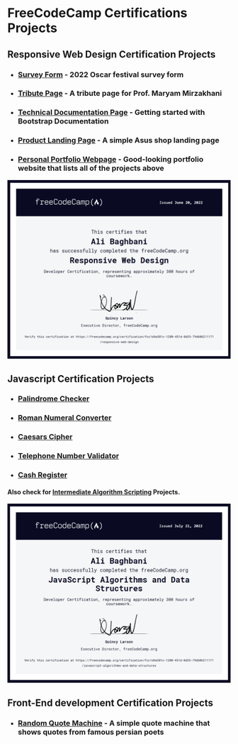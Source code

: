 # FreeCodeCamp Certifications Projects

## Responsive Web Design Certification Projects

- ### [Survey Form](https://alibaghbanice.github.io/FreeCodeCamp-Certifications-Projects/1-HTML-CSS/1-Survey-Form/index.html) - 2022 Oscar festival survey form

- ### [Tribute Page](https://alibaghbanice.github.io/FreeCodeCamp-Certifications-Projects/1-HTML-CSS/2-Tribute-Page/index.html) - A tribute page for Prof. Maryam Mirzakhani

- ### [Technical Documentation Page](https://alibaghbanice.github.io/FreeCodeCamp-Certifications-Projects/1-HTML-CSS/3-Technical-Documentation-Page/index.html) - Getting started with Bootstrap Documentation

- ### [Product Landing Page](https://alibaghbanice.github.io/FreeCodeCamp-Certifications-Projects/1-HTML-CSS/4-Product-Landing-Page/index.html) - A simple Asus shop landing page

- ### [Personal Portfolio Webpage](https://alibaghbanice.github.io/FreeCodeCamp-Certifications-Projects/1-HTML-CSS/5-Personal-Portfolio-Webpage/index.html) - Good-looking portfolio website that lists all of the projects above

[![Responsive Web Design Certification](https://github.com/AliBaghbaniCE/FreeCodeCamp-Certifications-Projects/blob/master/Certifications/1-Responsive-Web-Design.png?raw=true)](https://www.freecodecamp.org/certification/fcc1d4a581c-1280-451d-8d35-79d606211171/responsive-web-design)

## Javascript Certification Projects

- ### [Palindrome Checker](https://github.com/AliBaghbaniCE/FreeCodeCamp-Certifications-Projects/blob/master/2-Javascript/2-Algorithms-and-DataStructures-Projects/1-palindrome-checker.js)

- ### [Roman Numeral Converter](https://github.com/AliBaghbaniCE/FreeCodeCamp-Certifications-Projects/blob/master/2-Javascript/2-Algorithms-and-DataStructures-Projects/2-roman-numeral-converter.js)

- ### [Caesars Cipher](https://github.com/AliBaghbaniCE/FreeCodeCamp-Certifications-Projects/blob/master/2-Javascript/2-Algorithms-and-DataStructures-Projects/3-caesars-cipher.js)

- ### [Telephone Number Validator](https://github.com/AliBaghbaniCE/FreeCodeCamp-Certifications-Projects/blob/master/2-Javascript/2-Algorithms-and-DataStructures-Projects/4-telephone-number-validator.js)

- ### [Cash Register](https://github.com/AliBaghbaniCE/FreeCodeCamp-Certifications-Projects/blob/master/2-Javascript/2-Algorithms-and-DataStructures-Projects/5-cash-register.js)

#### Also check for [Intermediate Algorithm Scripting](https://github.com/AliBaghbaniCE/FreeCodeCamp-Certifications-Projects/tree/master/2-Javascript/1-Intermediate-Algorithm-Scripting) Projects.

[![JavaScript Algorithms and Data Structures Certification](https://github.com/AliBaghbaniCE/FreeCodeCamp-Certifications-Projects/blob/master/Certifications/2-Javascript.png?raw=true)](https://www.freecodecamp.org/certification/fcc1d4a581c-1280-451d-8d35-79d606211171/javascript-algorithms-and-data-structures)

## Front-End development Certification Projects

- ### [Random Quote Machine](https://alibaghbanice.github.io/FreeCodeCamp-Certifications-Projects/3-FrontEnd-Libraries/1-Random-Quote-Machine/index.html) - A simple quote machine that shows quotes from famous persian poets
